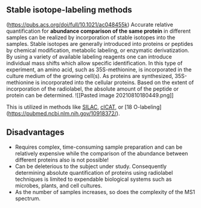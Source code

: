 ## Stable isotope-labeling methods
(https://pubs.acs.org/doi/full/10.1021/ac048455k)
Accurate relative quantification for __abundance comparison of the same protein__ in different samples can be realized by incorporation of stable isotopes into the samples. Stable isotopes are generally introduced into proteins or peptides by chemical modification, metabolic labeling, or enzymatic derivatization. By using a variety of available labeling reagents one can introduce individual mass shifts which allow specific identification. In this type of experiment, an amino acid, such as 35S-methionine, is incorporated in the culture medium of the growing cell(s). As proteins are synthesized, 35S-methionine is incorporated into the cellular proteins. Based on the extent of incorporation of the radiolabel, the absolute amount of the peptide or protein can be determined. 
![[Pasted image 20210810180449.png]]

This is utilized in methods like [SILAC](https://pubmed.ncbi.nlm.nih.gov/12118079/), [cICAT](https://pubmed.ncbi.nlm.nih.gov/12766231/), or [18 O-labeling] (https://pubmed.ncbi.nlm.nih.gov/10918372/). 

## Disadvantages
- Requires complex, time-consuming sample preparation and can be relatively expensive while the comparison of the abundance between different proteins also is not possible!
- Can be deleterious to the subject under study. Consequently determining absolute quantification of proteins using radiolabel techniques is limited to expendable biological systems such as microbes, plants, and cell cultures.
- As the number of samples increases, so does the complexity of the MS1 spectrum.